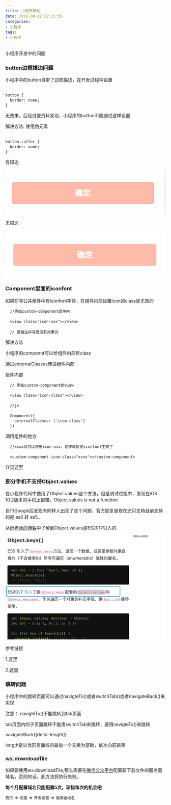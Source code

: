 ```yaml
---
title: 小程序其他
date: 2018-09-12 22:15:55
categories:
- 小程序
tags:
- 小程序
---
```


小程序开发中的问题

<!-- more -->
### button边框描边问题

小程序中的button自带了边框描边，在开发过程中设置

```

button {
  border: none;
}

```
无效果，后经过查资料发现，小程序的button不能通过这样设置

解决方法: 使用伪元素

```

button::after {
  border: none;
}

```

有描边

![](小程序其他/button.png)

无描边

![](小程序其他/button-no.png)


### Component里面的iconfont

如果在写公共组件中有iconfont字体，在组件内部设置icon的class是无效的


```
  //例如custom-component组件内

  <view class="icon-xxx"></view>

  // 直接这样写是没有效果的

```

解决方法

小程序的componnt可以给组件内部传class

通过externalClasses传进组件内部


组件内部

```
  // 例如custom-component的view

  <view class="icon-class"></view>

  //js

  Component({
    externalClasses: ['icon-class']
  })

```

调用组件的地方

```
  //xxxx就可以使用icon-xxx，这样就能使iconfont生效了

  <custom-component icon-class="xxxx"></custom-component>

```

详见[这里](https://developers.weixin.qq.com/miniprogram/dev/framework/custom-component/wxml-wxss.html)

### 部分手机不支持Object.values

在小程序代码中使用了Object.values这个方法，但是调试过程中，发现在iOS 10.2版本的手机上报错，Object.values is not a function

自行Google后发现有同样人出现了这个问题，官方回复是现在还只支持目前支持的是 es6 转 es5。

从[阮老师的博客](http://es6.ruanyifeng.com/#docs/object#Object-keys%EF%BC%8CObject-values%EF%BC%8CObject-entries)中了解到Object.values是ES2017引入的

![](小程序其他/objectvalues.png)

参考链接

1.[这里](https://developers.weixin.qq.com/community/develop/doc/000a8cc2f307f0f5c5c6b14ca5b400)

2.[这里](https://developers.weixin.qq.com/miniprogram/dev/devtools/details.html#%E5%AE%A2%E6%88%B7%E7%AB%AFes6-api-%E6%94%AF%E6%8C%81%E6%83%85%E5%86%B5)

### 跳转问题

小程序中的跳转页面可以通过navigteTo()或者switchTab()或者navigateBack()来实现

注意：
navigteTo()不能跳转到tab页面

tab页面内的子页面跳转不能用switchTab来跳转，要用navigteTo()来跳转

navigateBack({delta: length})

length是以当前页面栈的最后一个元素为基础，依次向前跳转

### wx.downloadfile

如果要使用wx.downloadFile,那么需要在[微信公众平台](https://mp.weixin.qq.com/?token=&lang=zh_CN)配置要下载文件的服务器域名，否则的话，此方法将执行失败。

**每个月配置域名只能配置5次，珍惜每次的机会吧**

`首页` => `设置` => `开发设置` => `服务器域名`